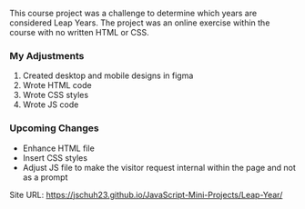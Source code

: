 This course project was a challenge to determine which years are considered Leap Years. The project was an online exercise within the course with no written HTML or CSS.

### My Adjustments

1. Created desktop and mobile designs in figma
1. Wrote HTML code
1. Wrote CSS styles
1. Wrote JS code

### Upcoming Changes

-   Enhance HTML file
-   Insert CSS styles
-   Adjust JS file to make the visitor request internal within the page and not as a prompt

Site URL: https://jschuh23.github.io/JavaScript-Mini-Projects/Leap-Year/
